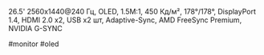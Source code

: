 26.5' 2560x1440@240 Гц, OLED, 1.5M:1, 450 Кд/м², 178°/178°, DisplayPort 1.4, HDMI 2.0 x2, USB х2 шт, Adaptive-Sync, AMD FreeSync Premium, NVIDIA G-SYNC

#monitor #oled